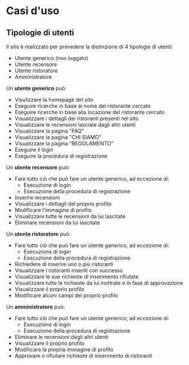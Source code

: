 # Casi d'uso

## Tipologie di utenti 
Il sito è realizzato per prevedere la distinzione di 4 tipologie di utenti:
- Utente generico (non loggato) 
- Utente recensore 
- Utente ristoratore 
- Amministratore 

Un **utente generico** può:
- Visulizzare la homepage del sito 
- Eseguire ricerche in base al nome del ristorante cercato 
- Eseguire ricerche in base alla locazione del ristorante cercato 
- Visualizzare i dettagli dei ristoranti presenti nel sito 
- Visualizzare le recensioni lasciate dagli altri utenti 
- Visualizzare la pagina "FAQ"
- Visualizzare la pagina "CHI SIAMO"
- Visualizzare la pagina "REGOLAMENTO"
- Eseguire il login 
- Eseguire la procedura di registrazione 

Un **utente recensore** può: 
- Fare tutto ciò che può fare un utente generico, ad eccezione di: 
  - Esecuzione di login 
  - Esecuzione della procedura di registrazione
- Inserire recensioni 
- Visualizzare i dettagli del proprio profilo 
- Modificare l'immagine di profilo 
- Visualizzare tutte le recensioni da lui lascitate 
- Eliminare recensioni da lui lascitate 

Un **utente ristoratore** può: 
- Fare tutto ciò che può fare un utente generico, ad eccezione di: 
  - Esecuzione di login 
  - Esecuzione della procedura di registrazione
- Richiedere di inserire uno o più ristoranti 
- Visualizzare i ristoranti inseriti con successo 
- Visualizzare le sue richieste di inserimento rifiutate 
- Visualizzare tutte le richieste da lui inoltrate e in fase di approvazione
- Visualizzare il proprio profilo 
- Modificare alcuni campi del proprio profilo 

Un **amministratore** può: 
- Fare tutto ciò che può fare un utente generico, ad eccezione di: 
  - Esecuzione di login 
  - Esecuzione della procedura di registrazione
- Eliminare le recensioni degli altri utenti 
- Visualizzare il proprio profilo 
- Modificare la propria immagine di profilo 
- Approvare o rifiutare richieste di inserimento di ristoranti 
